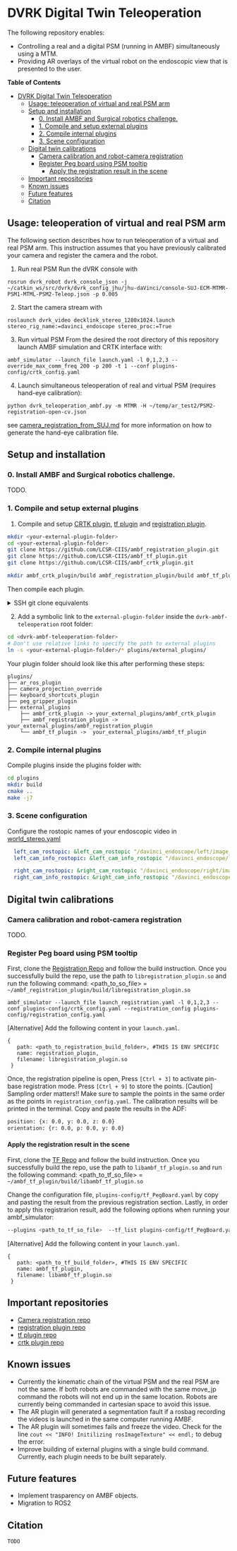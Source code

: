 # DVRK Digital Twin Teleoperation

The following repository enables: 
* Controlling a real and a digital PSM (running in AMBF) simultaneously using a MTM. 
* Providing AR overlays of the virtual robot on the endoscopic view that is presented to the user.

**Table of Contents**
- [DVRK Digital Twin Teleoperation](#dvrk-digital-twin-teleoperation)
  - [Usage: teleoperation of virtual and real PSM arm](#usage-teleoperation-of-virtual-and-real-psm-arm)
  - [Setup and installation](#setup-and-installation)
    - [0. Install AMBF and Surgical robotics challenge.](#0-install-ambf-and-surgical-robotics-challenge)
    - [1. Compile and setup external plugins](#1-compile-and-setup-external-plugins)
    - [2. Compile internal plugins](#2-compile-internal-plugins)
    - [3. Scene configuration](#3-scene-configuration)
  - [Digital twin calibrations](#digital-twin-calibrations)
    - [Camera calibration and robot-camera registration](#camera-calibration-and-robot-camera-registration)
    - [Register Peg board using PSM tooltip](#register-peg-board-using-psm-tooltip)
      - [Apply the registration result in the scene](#apply-the-registration-result-in-the-scene)
  - [Important repositories](#important-repositories)
  - [Known issues](#known-issues)
  - [Future features](#future-features)
  - [Citation](#citation)

## Usage: teleoperation of virtual and real PSM arm 
The following section describes how to run teleoperation of a virtual and real PSM arm. This instruction assumes that you have previously calibrated your camera and register the camera and the robot.

1. Run real PSM
Run the dVRK console with
```
rosrun dvrk_robot dvrk_console_json -j ~/catkin_ws/src/dvrk/dvrk_config_jhu/jhu-daVinci/console-SUJ-ECM-MTMR-PSM1-MTML-PSM2-Teleop.json -p 0.005
```

2. Start the camera stream with
```
roslaunch dvrk_video decklink_stereo_1280x1024.launch stereo_rig_name:=davinci_endoscope stereo_proc:=True 
```

3. Run virtual PSM
From the desired the root directory of this repository launch AMBF simulation and CRTK interface with:
```
ambf_simulator --launch_file launch.yaml -l 0,1,2,3 --override_max_comm_freq 200 -p 200 -t 1 --conf plugins-config/crtk_config.yaml
```

4. Launch simultaneous teleoperation of real and virtual PSM (requires hand-eye calibration):
```
python dvrk_teleoperation_ambf.py -m MTMR -H ~/temp/ar_test2/PSM2-registration-open-cv.json
```
see [camera_registration_from_SUJ.md](./docs/camera_registration_from_SUJ.md) for more information on how to generate the hand-eye calibration file.


## Setup and installation

### 0. Install AMBF and Surgical robotics challenge.
TODO.

### 1. Compile and setup external plugins 
1. Compile and setup [CRTK plugin][crtkplug], [tf plugin][tfplug] and [registration plugin][regplug].  

```bash
mkdir <your-external-plugin-folder>
cd <your-external-plugin-folder>
git clone https://github.com/LCSR-CIIS/ambf_registration_plugin.git
git clone https://github.com/LCSR-CIIS/ambf_tf_plugin.git
git clone https://github.com/LCSR-CIIS/ambf_crtk_plugin.git

mkdir ambf_crtk_plugin/build ambf_registration_plugin/build ambf_tf_plugin/build


```
Then compile each plugin. 

<details>
  <summary>SSH git clone equivalents</summary>
  <pre><code> 
  cd your-external-plugin-folder
  git clone git@github.com:LCSR-CIIS/ambf_registration_plugin.git
  git clone git@github.com:LCSR-CIIS/ambf_tf_plugin.git
  git clone git@github.com:LCSR-CIIS/ambf_crtk_plugin.git
  </code></pre>
</details>

2. Add a symbolic link to the `external-plugin-folder` inside the `dvrk-ambf-teleoperation` root folder:

```bash
cd <dvrk-ambf-teleoperation-folder>
# Don't use relative links to specify the path to external plugins
ln -s <your-external-plugin-folder>/* plugins/external_plugins/ 
```

Your plugin folder should look like this after performing these steps:
```
plugins/
├── ar_ros_plugin
├── camera_projection_override
├── keyboard_shortcuts_plugin
├── peg_gripper_plugin
├── external_plugins
    ├── ambf_crtk_plugin -> your_external_plugins/ambf_crtk_plugin
    ├── ambf_registration_plugin -> your_external_plugins/ambf_registration_plugin
    └── ambf_tf_plugin ->  your_external_plugins/ambf_tf_plugin
```

### 2. Compile internal plugins

Compile plugins inside the plugins folder with:
```bash
cd plugins
mkdir build
cmake ..
make -j7
```

### 3. Scene configuration
Configure the rostopic names of your endoscopic video in [world_stereo.yaml](./ADF/world/world_stereo.yaml)
```yaml
  left_cam_rostopic: &left_cam_rostopic "/davinci_endoscope/left/image_rect_color"
  left_cam_info_rostopic: &left_cam_info_rostopic "/davinci_endoscope/left/camera_info"

  right_cam_rostopic: &right_cam_rostopic "/davinci_endoscope/right/image_rect_color"
  right_cam_info_rostopic: &right_cam_info_rostopic "/davinci_endoscope/right/camera_info"
```

## Digital twin calibrations

###  Camera calibration and robot-camera registration

TODO.

### Register Peg board using PSM tooltip

First, clone the [Registration Repo](https://github.com/LCSR-CIIS/ambf_registration_plugin) and follow the build instruction. Once you successfully build the repo, use the path to `libregistration_plugin.so` and run the following command:
<path_to_so_file> = `~/ambf_registration_plugin/build/libregistration_plugin.so`
```
ambf_simulator --launch_file launch_registration.yaml -l 0,1,2,3 --conf plugins-config/crtk_config.yaml --registration_config plugins-config/registration_config.yaml
```
[Alternative] Add the following content in your `launch.yaml`.
```
{
   path: <path_to_registration_build_folder>, #THIS IS ENV SPECIFIC 
   name: registration_plugin,
   filename: libregistration_plugin.so
 }
```

Once, the registration pipeline is open, Press `[Ctrl + 3]` to activate pin-base registration mode. Press `[Ctrl + 9]` to store the points.
[Caution] Sampling order matters!! Make sure to sample the points in the same order as the points in `registration_config.yaml`.
The calibration results will be printed in the terminal. Copy and paste the results in the ADF: 
```bash
position: {x: 0.0, y: 0.0, z: 0.0}
orientation: {r: 0.0, p: 0.0, y: 0.0}
```

#### Apply the registration result in the scene

First, clone the [TF Repo](https://github.com/LCSR-CIIS/ambf_tf_plugin) and follow the build instruction. Once you successfully build the repo, use the path to `libambf_tf_plugin.so` and run the following command:
<path_to_tf_so_file> = `~/ambf_tf_plugin/build/libambf_tf_plugin.so`

Change the configuration file, `plugins-config/tf_PegBoard.yaml` by copy and pasting the result from the previous registration section.
Lastly, in order to apply this registrarion result, add the following options when running your ambf_simulator:
```bash
--plugins <path_to_tf_so_file>  --tf_list plugins-config/tf_PegBoard.yaml
```
[Alternative] Add the following content in your `launch.yaml`.
```
{
   path: <path_to_tf_build_folder>, #THIS IS ENV SPECIFIC 
   name: ambf_tf_plugin,
   filename: libambf_tf_plugin.so
 }
```

## Important repositories

* [Camera registration repo][camreg]
* [registration plugin repo][regplug]
* [tf plugin repo][tfplug]
* [crtk plugin repo][crtkplug]

[camreg]: https://github.com/jabarragann/dvrk-camera-registration
[crtkplug]: https://github.com/lcsr-ciis/ambf_crtk_plugin
[tfplug]: https://github.com/LCSR-CIIS/ambf_tf_plugin.git
[regplug]: https://github.com/LCSR-CIIS/ambf_registration_plugin.git

## Known issues 

* Currently the kinematic chain of the virtual PSM and the real PSM are not the same. If both robots are commanded with the same move_jp command the robots will not end up in the same location. Robots are currently being commanded in cartesian space to avoid this issue.
* The AR plugin will generated a segmentation fault if a rosbag recording the videos is launched in the same computer running AMBF.
* The AR plugin will sometimes fails and freeze the video. Check for the line `cout << "INFO! Initilizing rosImageTexture" << endl;` to debug the error.
* Improve building of external plugins with a single build command. Currently, each plugin needs to be built separately. 

## Future features

* Implement trasparency on AMBF objects.
* Migration to ROS2

## Citation 

```
TODO
```